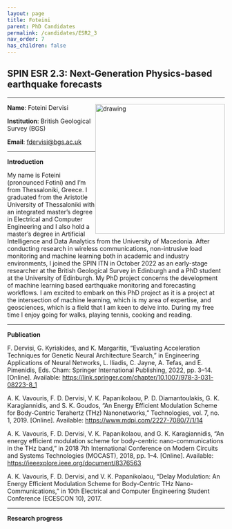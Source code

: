 ```yaml
---
layout: page
title: Foteini
parent: PhD Candidates
permalink: /candidates/ESR2_3
nav_order: 7
has_children: false
---
```


## SPIN ESR 2.3: Next-Generation Physics-based earthquake forecasts

---
__Name__: Foteini Dervisi           <img src="/candidates/files/esr2_3.jpg" alt="drawing" width="300" style="float:right"/>

__Institution__: British Geological Survey (BGS)

__Email__: fdervisi@bgs.ac.uk

---
__Introduction__

My name is Foteini (pronounced Fotiní) and I’m from Thessaloniki, Greece. I graduated from the Aristotle University of Thessaloniki with an integrated master’s degree in Electrical and Computer Engineering and I also hold a master’s degree in Artificial Intelligence and Data Analytics from the University of Macedonia. After conducting research in wireless communications, non-intrusive load monitoring and machine learning both in academic and industry environments, I joined the SPIN ITN in
October 2022 as an early-stage researcher at the British Geological Survey in Edinburgh and a PhD student at the University of Edinburgh. My PhD project concerns the development of machine learning based earthquake monitoring and forecasting workflows. I am excited to embark on this PhD project as it is a project at the intersection of machine learning, which is my area of expertise, and geosciences, which is a field that I am keen to delve into. During my free time I enjoy going for walks, playing tennis, cooking and reading.

---
__Publication__


F. Dervisi, G. Kyriakides, and K. Margaritis, “Evaluating Acceleration Techniques for Genetic Neural Architecture Search,” in Engineering Applications of Neural Networks, L. Iliadis, C. Jayne, A. Tefas, and E. Pimenidis, Eds. Cham: Springer International Publishing, 2022, pp. 3–14. [Online]. Available: https://link.springer.com/chapter/10.1007/978-3-031-08223-8_1

A. K. Vavouris, F. D. Dervisi, V. K. Papanikolaou, P. D. Diamantoulakis, G. K. Karagiannidis, and S. K. Goudos, “An Energy Efficient Modulation Scheme for Body-Centric Terahertz (THz) Nanonetworks,” Technologies, vol. 7, no. 1, 2019. [Online]. Available: https://www.mdpi.com/2227-7080/7/1/14

A. K. Vavouris, F. D. Dervisi, V. K. Papanikolaou, and G. K. Karagiannidis, “An energy efficient modulation scheme for body-centric nano-communications in the THz band,” in 2018 7th International Conference on Modern Circuits and Systems Technologies (MOCAST), 2018, pp. 1–4. [Online]. Available:
https://ieeexplore.ieee.org/document/8376563

A. K. Vavouris, F. D. Dervisi, and V. K. Papanikolaou, “Delay Modulation: An Energy Efficient Modulation Scheme for Body-Centric THz Nano-Communications,” in 10th Electrical and Computer Engineering Student Conference (ECESCON 10), 2017.

---
__Research progress__







